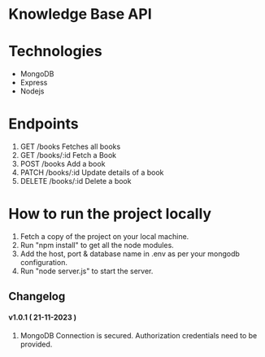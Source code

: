 # Knowledge Base API

# Technologies
- MongoDB
- Express
- Nodejs

# Endpoints
1. GET     /books          Fetches all books
2. GET     /books/:id      Fetch a Book
3. POST    /books          Add a book
4. PATCH   /books/:id      Update details of a book
5. DELETE  /books/:id      Delete a book 

# How to run the project locally
1. Fetch a copy of the project on your local machine.
2. Run "npm install" to get all the node modules.
3. Add the host, port & database name in .env as per your mongodb configuration.
4. Run "node server.js" to start the server.


## Changelog

#### v1.0.1 ( 21-11-2023 )
1. MongoDB Connection is secured. Authorization credentials need to be provided.


